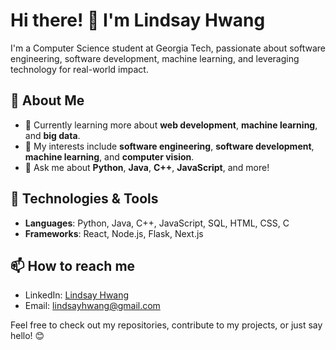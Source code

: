 # Hi there! 👋 I'm Lindsay Hwang

I'm a Computer Science student at Georgia Tech, passionate about software engineering, software development, machine learning, and leveraging technology for real-world impact.

## 🚀 About Me
- 🌱 Currently learning more about **web development**, **machine learning**, and **big data**.
- 🧠 My interests include **software engineering**, **software development**, **machine learning**, and **computer vision**.
- 💬 Ask me about **Python**, **Java**, **C++**, **JavaScript**, and more!

## 🔧 Technologies & Tools
- **Languages**: Python, Java, C++, JavaScript, SQL, HTML, CSS, C
- **Frameworks**: React, Node.js, Flask, Next.js

## 📫 How to reach me
- LinkedIn: [Lindsay Hwang](https://www.linkedin.com/in/lindsay-hwang/)
- Email: lindsayhwang@gmail.com

Feel free to check out my repositories, contribute to my projects, or just say hello! 😊
